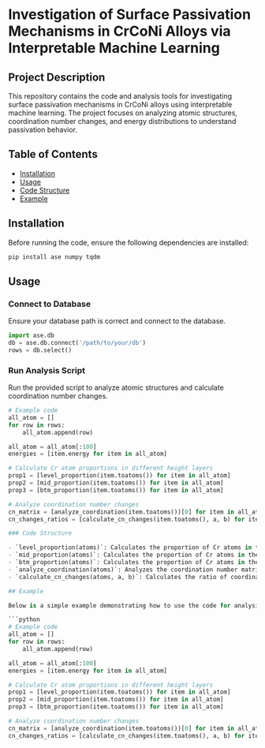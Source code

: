 # Investigation of Surface Passivation Mechanisms in CrCoNi Alloys via Interpretable Machine Learning

## Project Description
This repository contains the code and analysis tools for investigating surface passivation mechanisms in CrCoNi alloys using interpretable machine learning. The project focuses on analyzing atomic structures, coordination number changes, and energy distributions to understand passivation behavior.

## Table of Contents
- [Installation](#installation)
- [Usage](#usage)
- [Code Structure](#code-structure)
- [Example](#example)

## Installation
Before running the code, ensure the following dependencies are installed:

```bash
pip install ase numpy tqdm
```
## Usage

### Connect to Database
Ensure your database path is correct and connect to the database.

```python
import ase.db
db = ase.db.connect('/path/to/your/db')
rows = db.select()
```
### Run Analysis Script
Run the provided script to analyze atomic structures and calculate coordination number changes.

```python
# Example code
all_atom = []
for row in rows:
    all_atom.append(row)

all_atom = all_atom[:100]
energies = [item.energy for item in all_atom]

# Calculate Cr atom proportions in different height layers
prop1 = [level_proportion(item.toatoms()) for item in all_atom]
prop2 = [mid_proportion(item.toatoms()) for item in all_atom]
prop3 = [btm_proportion(item.toatoms()) for item in all_atom]

# Analyze coordination number changes
cn_matrix = [analyze_coordination(item.toatoms())[0] for item in all_atom]
cn_changes_ratios = [calculate_cn_changes(item.toatoms(), a, b) for item in tqdm(all_atom)]

### Code Structure

- `level_proportion(atoms)`: Calculates the proportion of Cr atoms in the layer with height greater than 13.0.
- `mid_proportion(atoms)`: Calculates the proportion of Cr atoms in the layer with height between 11.5 and 13.0.
- `btm_proportion(atoms)`: Calculates the proportion of Cr atoms in the layer with height less than 11.5.
- `analyze_coordination(atoms)`: Analyzes the coordination number matrix of atoms.
- `calculate_cn_changes(atoms, a, b)`: Calculates the ratio of coordination number changes within a given bond length range.

## Example

Below is a simple example demonstrating how to use the code for analysis:

```python
# Example code
all_atom = []
for row in rows:
    all_atom.append(row)

all_atom = all_atom[:100]
energies = [item.energy for item in all_atom]

# Calculate Cr atom proportions in different height layers
prop1 = [level_proportion(item.toatoms()) for item in all_atom]
prop2 = [mid_proportion(item.toatoms()) for item in all_atom]
prop3 = [btm_proportion(item.toatoms()) for item in all_atom]

# Analyze coordination number changes
cn_matrix = [analyze_coordination(item.toatoms())[0] for item in all_atom]
cn_changes_ratios = [calculate_cn_changes(item.toatoms(), a, b) for item in tqdm(all_atom)]
```


